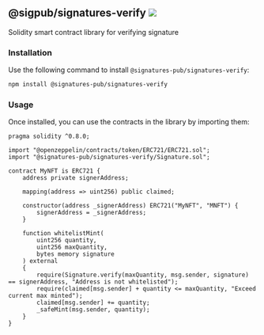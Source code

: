 <h2>
    <span>@sigpub/signatures-verify</span>
    <span><a href="https://www.npmjs.com/package/@signatures-pub/signatures-verify"><img src="https://badgen.net/npm/v/@sigpub/signatures-verify?color=black&labelColor=black"></a></span>
</h2>
Solidity smart contract library for verifying signature

### Installation
Use the following command to install `@signatures-pub/signatures-verify`:
```sh
npm install @signatures-pub/signatures-verify
```

### Usage
Once installed, you can use the contracts in the library by importing them:
```solidity
pragma solidity ^0.8.0;

import "@openzeppelin/contracts/token/ERC721/ERC721.sol";
import "@signatures-pub/signatures-verify/Signature.sol";

contract MyNFT is ERC721 {
    address private signerAddress;

    mapping(address => uint256) public claimed;

    constructor(address _signerAddress) ERC721("MyNFT", "MNFT") {
        signerAddress = _signerAddress;
    }

    function whitelistMint(
        uint256 quantity, 
        uint256 maxQuantity,
        bytes memory signature
    ) external 
    {
        require(Signature.verify(maxQuantity, msg.sender, signature) == signerAddress, "Address is not whitelisted");
        require(claimed[msg.sender] + quantity <= maxQuantity, "Exceed current max minted");
        claimed[msg.sender] += quantity; 
        _safeMint(msg.sender, quantity);
    }
}
```
